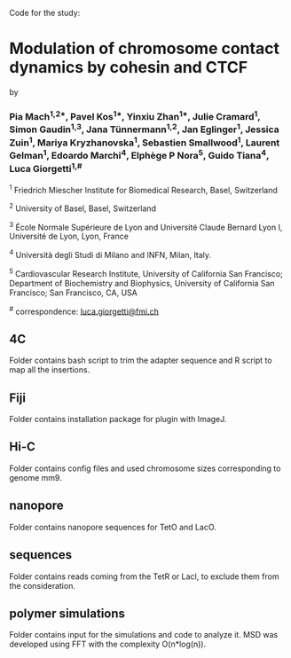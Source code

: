 Code for the study: 
# Modulation of chromosome contact dynamics by cohesin and CTCF
by 
### Pia Mach<sup>1,2*</sup>, Pavel Kos<sup>1*</sup>, Yinxiu Zhan<sup>1*</sup>, Julie Cramard<sup>1</sup>, Simon Gaudin<sup>1,3</sup>, Jana Tünnermann<sup>1,2</sup>, Jan Eglinger<sup>1</sup>, Jessica Zuin<sup>1</sup>, Mariya Kryzhanovska<sup>1</sup>, Sebastien Smallwood<sup>1</sup>, Laurent Gelman<sup>1</sup>, Edoardo Marchi<sup>4</sup>, Elphège P Nora<sup>5</sup>, Guido Tiana<sup>4</sup>, Luca Giorgetti<sup>1,#</sup>

<sup>1</sup> Friedrich Miescher Institute for Biomedical Research, Basel, Switzerland

<sup>2</sup> University of Basel, Basel, Switzerland

<sup>3</sup> École Normale Supérieure de Lyon and Université Claude Bernard Lyon I, Université de Lyon, Lyon, France

<sup>4</sup> Università degli Studi di Milano and INFN, Milan, Italy.

<sup>5</sup> Cardiovascular Research Institute, University of California San Francisco; Department of Biochemistry and Biophysics, University of California San Francisco; San Francisco, CA, USA

<sup>#</sup> correspondence: luca.giorgetti@fmi.ch

## 4C
Folder contains bash script to trim the adapter sequence and R script to map all the insertions.

## Fiji
Folder contains installation package for plugin with ImageJ.

## Hi-C
Folder contains config files and used chromosome sizes corresponding to genome mm9.

## nanopore
Folder contains nanopore sequences for TetO and LacO.

## sequences
Folder contains reads coming from the TetR or LacI, to exclude them from the consideration.

## polymer simulations
Folder contains input for the simulations and code to analyze it. MSD was developed using FFT with the complexity O(n*log(n)).
